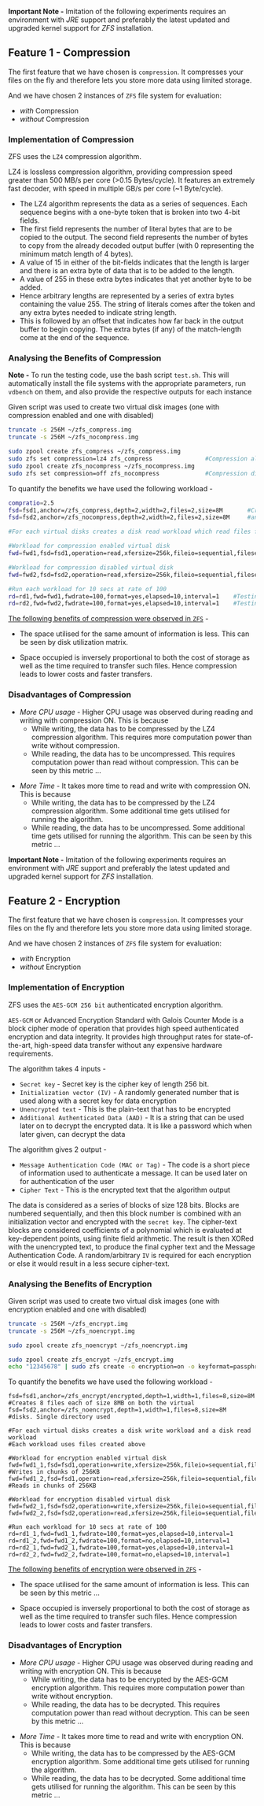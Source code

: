 **Important Note -** Imitation of the following experiments requires an environment with *JRE* support and preferably the latest updated and upgraded kernel support for *ZFS* installation.

## Feature 1 - Compression

The first feature that we have chosen is `compression`. It compresses your files on the fly and therefore lets you store more data using limited storage.

And we have chosen 2 instances of `ZFS` file system for evaluation:
- *with* Compression
- *without* Compression 

### Implementation of Compression
ZFS uses the `LZ4` compression algorithm.

LZ4 is lossless compression algorithm, providing compression speed greater than 500 MB/s per core  (>0.15 Bytes/cycle).  It features an extremely fast decoder, with speed in multiple GB/s per core (~1 Byte/cycle).      

- The LZ4 algorithm represents the data as a series of sequences. Each  sequence begins with a one-byte token that is broken into two 4-bit  fields.
- The first field represents the number of literal bytes that are  to be copied to the output. The second field represents the number of  bytes to copy from the already decoded output buffer (with 0  representing the minimum match length of 4 bytes). 
- A value of 15 in  either of the bit-fields indicates that the length is larger and there is an extra byte of data that is to be added to the length. 
- A value of 255 in these extra bytes indicates that yet another byte to be added. 
- Hence arbitrary lengths are represented by a series of extra bytes containing the value 255. The string of literals comes after the token and any  extra bytes needed to indicate string length. 
- This is followed by an  offset that indicates how far back in the output buffer to begin  copying. The extra bytes (if any) of the match-length come at the end of the sequence.

### Analysing the Benefits of Compression

**Note -** To run the testing code, use the bash script `test.sh`. This will automatically install the file systems with the appropriate parameters, run `vdbench` on them, and also provide the respective outputs for each instance

Given script was used to create two virtual disk images (one with compression enabled and one with disabled)

```sh
truncate -s 256M ~/zfs_compress.img
truncate -s 256M ~/zfs_nocompress.img

sudo zpool create zfs_compress ~/zfs_compress.img
sudo zfs set compression=lz4 zfs_compress				#Compression algorithm used is lz4
sudo zpool create zfs_nocompress ~/zfs_nocompress.img
sudo zfs set compression=off zfs_nocompress				#Compression disabled
```

To quantify the benefits we have used the following workload - 
```sh
compratio=2.5
fsd=fsd1,anchor=/zfs_compress,depth=2,width=2,files=2,size=8M		#Create the directory structure with depth=2 and width=2
fsd=fsd2,anchor=/zfs_nocompress,depth=2,width=2,files=2,size=8M		#and Create 2 files(8 MB each) into each directory.

#For each virtual disks creates a disk read workload which read files from the disk in chunks of 256KB

#Workload for compression enabled virtual disk
fwd=fwd1,fsd=fsd1,operation=read,xfersize=256k,fileio=sequential,fileselect=random,threads=2

#Workload for compression disabled virtual disk
fwd=fwd2,fsd=fsd2,operation=read,xfersize=256k,fileio=sequential,fileselect=random,threads=2

#Run each workload for 10 secs at rate of 100
rd=rd1,fwd=fwd1,fwdrate=100,format=yes,elapsed=10,interval=1	#Testing on virtual disk images with compression enabled
rd=rd2,fwd=fwd2,fwdrate=100,format=yes,elapsed=10,interval=1	#Testing on virtual disk images with compression disabled
```
<u>The following benefits of compression were observed in `ZFS`</u> - 

- The space utilised for the same amount of information is less. This can be seen by disk utilization matrix.

<!-- Insert screenshot here -->

- Space occupied is inversely proportional to both the cost of storage as well as the time required to transfer such files. Hence compression leads to lower costs and faster transfers.


### Disadvantages of Compression

- *More CPU usage* - Higher CPU usage was observed during reading and writing with compression ON. This is because 
    - While writing, the data has to be compressed by the LZ4 compression algorithm. This requires more computation power than write without compression.
    - While reading, the data has to be uncompressed. This requires computation power than read without compression.
    This can be seen by this metric ... 

<!-- Insert screenshot here -->


- *More Time* - It takes more time to read and write with compression ON. This is because 
    - While writing, the data has to be compressed by the LZ4 compression algorithm. Some additional time gets utilised for running the algorithm.
    - While reading, the data has to be uncompressed. Some additional time gets utilised for running the algorithm.
    This can be seen by this metric ... 

<!-- Insert screenshot here -->

**Important Note -** Imitation of the following experiments requires an environment with *JRE* support and preferably the latest updated and upgraded kernel support for *ZFS* installation.

## Feature 2 - Encryption

The first feature that we have chosen is `compression`. It compresses your files on the fly and therefore lets you store more data using limited storage.

And we have chosen 2 instances of `ZFS` file system for evaluation:
- *with* Encryption
- *without* Encryption 

### Implementation of Encryption
ZFS uses the `AES-GCM 256 bit` authenticated encryption algorithm.

`AES-GCM` or Advanced Encryption Standard with Galois Counter Mode is a block cipher mode of operation that provides high speed authenticated encryption and data integrity. It provides high throughput rates for state-of-the-art, high-speed data transfer without any expensive hardware requirements.

The algorithm takes 4 inputs - 
- `Secret key` - Secret key is the cipher key of length 256 bit.  
- `Initialization vector (IV)` - A randomly generated number that is used along with a secret key for data encryption 
- `Unencrypted text` - This is the plain-text that has to be encrypted
- `Additional Authenticated Data (AAD)` - It is a string that can be used later on to decrypt the encrypted data. It is like a password which when later given, can decrypt the data

The algorithm gives 2 output - 
- `Message Authentication Code (MAC or Tag)` - The code is a short piece of information used to authenticate a message. It can be used later on for authentication of the user
- `Cipher Text` - This is the encrypted text that the algorithm output


The data is considered as a series of blocks of size 128 bits. Blocks are numbered sequentially, and then this block number is combined with an initialization vector and encrypted with the `secret key`. The cipher-text blocks are considered coefficients of a polynomial which is evaluated at key-dependent points, using finite field arithmetic. The result is then XORed with the unencrypted text, to produce the final cypher text and the Message Authentication Code. A random/arbitrary `IV` is required for each encryption or else it would result in a less secure cipher-text. 

### Analysing the Benefits of Encryption

Given script was used to create two virtual disk images (one with encryption enabled and one with disabled)

```sh
truncate -s 256M ~/zfs_encrypt.img
truncate -s 256M ~/zfs_noencrypt.img

sudo zpool create zfs_noencrypt ~/zfs_noencrypt.img														#Encryption disabled

sudo zpool create zfs_encrypt ~/zfs_encrypt.img
echo "12345678" | sudo zfs create -o encryption=on -o keyformat=passphrase zfs_encrypt/encrypted		#Encryption enabled
```

To quantify the benefits we have used the following workload - 
```shell
fsd=fsd1,anchor=/zfs_encrypt/encrypted,depth=1,width=1,files=8,size=8M		#Creates 8 files each of size 8MB on both the virtual
fsd=fsd2,anchor=/zfs_noencrypt,depth=1,width=1,files=8,size=8M				#disks. Single directory used

#For each virtual disks creates a disk write workload and a disk read workload
#Each workload uses files created above

#Workload for encryption enabled virtual disk
fwd=fwd1_1,fsd=fsd1,operation=write,xfersize=256k,fileio=sequential,fileselect=random,threads=2	#Writes in chunks of 256KB
fwd=fwd1_2,fsd=fsd1,operation=read,xfersize=256k,fileio=sequential,fileselect=random,threads=2	#Reads in chunks of 256KB

#Workload for encryption disabled virtual disk
fwd=fwd2_1,fsd=fsd2,operation=write,xfersize=256k,fileio=sequential,fileselect=random,threads=2	
fwd=fwd2_2,fsd=fsd2,operation=read,xfersize=256k,fileio=sequential,fileselect=random,threads=2

#Run each workload for 10 secs at rate of 100
rd=rd1_1,fwd=fwd1_1,fwdrate=100,format=yes,elapsed=10,interval=1	
rd=rd1_2,fwd=fwd1_2,fwdrate=100,format=no,elapsed=10,interval=1
rd=rd2_1,fwd=fwd2_1,fwdrate=100,format=yes,elapsed=10,interval=1
rd=rd2_2,fwd=fwd2_2,fwdrate=100,format=no,elapsed=10,interval=1
```
<u>The following benefits of encryption were observed in `ZFS`</u> - 

- The space utilised for the same amount of information is less. This can be seen by this metric ...

<!-- Insert screenshot here -->

- Space occupied is inversely proportional to both the cost of storage as well as the time required to transfer such files. Hence compression leads to lower costs and faster transfers.


### Disadvantages of Encryption

- *More CPU usage* - Higher CPU usage was observed during reading and writing with encryption ON. This is because 
    - While writing, the data has to be encrypted by the AES-GCM encryption algorithm. This requires more computation power than write without encryption.
    - While reading, the data has to be decrypted. This requires computation power than read without decryption.
    This can be seen by this metric ... 

<!-- Insert screenshot here -->


- *More Time* - It takes more time to read and write with encryption ON. This is because 
    - While writing, the data has to be compressed by the AES-GCM encryption algorithm. Some additional time gets utilised for running the algorithm.
    - While reading, the data has to be decrypted. Some additional time gets utilised for running the algorithm.
    This can be seen by this metric ... 

<!-- Insert screenshot here -->




